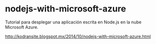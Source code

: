 nodejs-with-microsoft-azure
===========================

Tutorial para desplegar una aplicación escrita en Node.js en la nube Microsoft Azure.

http://kodransite.blogspot.mx/2014/10/nodejs-with-microsoft-azure.html
